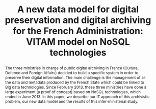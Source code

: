 ---
abstract: The three ministries in charge of public digital archiving in France (Culture,
  Defence and Foreign Affairs) decided to build a specific system in order to preserve
  their digital information. The main challenge is the management of all the data
  and metadata produced by the French State which could be linked to Big data technologies.
  Since February 2013, these three ministries have done a large experiment (a proof
  of concept) based on NoSQL technologies, which ended in June 2013. In this paper,
  we describe our IT approach of this archivistic problem, our new data model and
  the results of this inter-ministerial study.
creators:
- Bregier, Frédéric
- Deguilhen, Frédéric
- Morin, Nathalie
- Laperdrix, Marie
- Fuentes-Hashimoto, Lourdes
- Vasseur, Edouard
- Van De Walle, Thomas
date: null
document_url: https://services.phaidra.univie.ac.at/api/object/o:377373/download
grand_parent: iPRES
institutions: []
keywords:
- digital archiving
- nosql
- metadata
- lisbon
landing_page_url: https://phaidra.univie.ac.at/o:377373
language: eng
layout: publication
license: CC BY-SA 2.0 AT
notes_url: null
parent: iPRES 2013
publication_type: paper
size: 247489
slides_url: null
source_name: iPRES
stream_url: null
title: 'A new data model for digital preservation and digital archiving for the French
  Administration: VITAM model on NoSQL technologies'
year: 2013
---